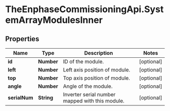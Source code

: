# TheEnphaseCommissioningApi.SystemArrayModulesInner

## Properties

Name | Type | Description | Notes
------------ | ------------- | ------------- | -------------
**id** | **Number** | ID of the module. | [optional] 
**left** | **Number** | Left axis position of module. | [optional] 
**top** | **Number** | Top axis position of module. | [optional] 
**angle** | **Number** | Angle of the module. | [optional] 
**serialNum** | **String** | Inverter serial number mapped with this module. | [optional] 


